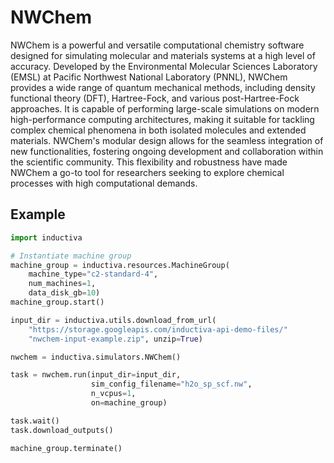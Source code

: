 # NWChem

NWChem is a powerful and versatile computational chemistry software designed for
simulating molecular and materials systems at a high level of accuracy. Developed
by the Environmental Molecular Sciences Laboratory (EMSL) at Pacific Northwest
National Laboratory (PNNL), NWChem provides a wide range of quantum mechanical
methods, including density functional theory (DFT), Hartree-Fock, and various
post-Hartree-Fock approaches. It is capable of performing large-scale simulations
on modern high-performance computing architectures, making it suitable for
tackling complex chemical phenomena in both isolated molecules and extended
materials. NWChem's modular design allows for the seamless integration of new
functionalities, fostering ongoing development and collaboration within the
scientific community. This flexibility and robustness have made NWChem a go-to
tool for researchers seeking to explore chemical processes with high computational
demands.

## Example

```python
import inductiva

# Instantiate machine group
machine_group = inductiva.resources.MachineGroup(
    machine_type="c2-standard-4",
    num_machines=1,
    data_disk_gb=10)
machine_group.start()

input_dir = inductiva.utils.download_from_url(
    "https://storage.googleapis.com/inductiva-api-demo-files/"
    "nwchem-input-example.zip", unzip=True)

nwchem = inductiva.simulators.NWChem()

task = nwchem.run(input_dir=input_dir,
                  sim_config_filename="h2o_sp_scf.nw",
                  n_vcpus=1,
                  on=machine_group)

task.wait()
task.download_outputs()

machine_group.terminate()
```
